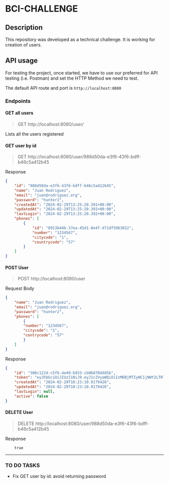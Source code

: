 # BCI-CHALLENGE

## Description

This repository was developed as a technical challenge. It is working for creation of users.


## API usage

For testing the project, once started, we have to use our preferred for API testing (i.e. Postman) and set the HTTP Method we need to test.

The default API route and port is `http://localhost:8080`

### Endpoints

#### GET all users
> GET http://localhost:8080/user/

Lists all the users registered



#### GET user by id
> GET http://localhost:8080/user/988d50da-e3f6-43f6-bdff-b46c5a412b45

Response
```json
{
    "id": "988d50da-e3f6-43f6-bdff-b46c5a412b45",
    "name": "Juan Rodriguez",
    "email": "juan@rodriguez.org",
    "password": "hunter2",
    "createdAt": "2024-02-29T13:25:20.391+00:00",
    "updatedAt": "2024-02-29T13:25:20.391+00:00",
    "lastLogin": "2024-02-29T13:25:20.392+00:00",
    "phones": [
        {
            "id": "8913b44b-37ea-45d1-8e4f-d71df5963022",
            "number": "1234567",
            "citycode": "1",
            "countrycode": "57"
        }
    ]
}
```

#### POST User

> POST http://localhost:8080/user

Request Body
```json
{
    "name": "Juan Rodriguez",
    "email": "juan@rodriguez.org",
    "password": "hunter2",
    "phones": [
        {
        "number": "1234567",
        "citycode": "1",
        "contrycode": "57"
        }
    ]
}
```

Response
```json
{
    "id": "300c1224-c5f6-4e49-b933-cb06870ddd5b",
    "token": "eyJhbGciOiJIUzI1NiJ9.eyJ1c2VyaWQiOiIzMDBjMTIyNC1jNWY2LTRlNDktYjkzMy1jYjA2ODcwZGRkNWIiLCJ1c2VybmFtZSI6Ikp1YW4gUm9kcmlndWV6IiwiZW1haWwiOiJqdWFuQHJvZHJpZ3Vlei5vcmciLCJpYXQiOjE3MDkyMTI5OTEsImV4cCI6MTcxMDA3Njk5MX0.SD8Ip9HnfS575Psky4fZn55_0OG4hFEya_WBGNMQ7uI",
    "createdAt": "2024-02-29T10:23:10.9179426",
    "updatedAt": "2024-02-29T10:23:10.9179426",
    "lastLogin": null,
    "active": false
}
```
#### DELETE User
> DELETE http://localhost:8080/user/988d50da-e3f6-43f6-bdff-b46c5a412b45

Response
```
    true
```

---

### TO DO TASKS

* Fix GET user by id: avoid returning password
